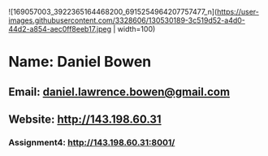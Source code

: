 ![169057003_3922365164468200_6915254964207757477_n](https://user-images.githubusercontent.com/3328606/130530189-3c519d52-a4d0-44d2-a854-aec0ff8eeb17.jpeg | width=100)
# Name: Daniel Bowen
## Email: daniel.lawrence.bowen@gmail.com
## Website: http://143.198.60.31
### Assignment4: http://143.198.60.31:8001/
